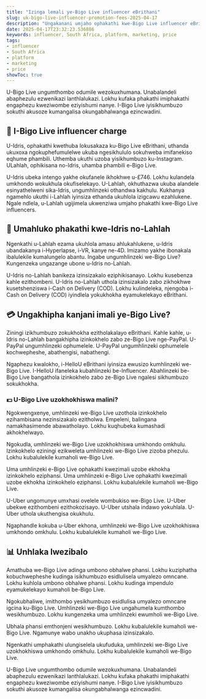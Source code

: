 ```yaml
---
title: "Izinga lemali ye-Bigo Live influencer eBrithani"
slug: uk-bigo-live-influencer-promotion-fees-2025-04-17
description: "Ungakanani umjaho ophakathi kwe-Bigo Live influencer eBrithani ne-South Africa?"
date: 2025-04-17T23:32:23.536886
keywords: influencer, South Africa, platform, marketing, price
tags:
- influencer
- South Africa
- platform
- marketing
- price
showToc: true
---
```


U-Bigo Live ungumthombo odumile wezokuxhumana. Unabalandeli abaphezulu ezwenikazi lanthlalukazi. Lokhu kufaka phakathi imiphakathi engaphezu kweziwombe eziyishumi nanye. I-Bigo Live iyisikhumbuzo sokuthi akusoze kumangalisa okungabhalwanga ezincwadini.

## 🚀 I-Bigo Live influencer charge

U-Idris, ophakathi kwethuba lokusakaza ku-Bigo Live eBrithani, uthanda ukuxoxa ngokuphefumulelwe ukuba ngesikhululo sokuhweba imifanekiso eqhume phambili. Uthemba ukuthi uzoba yisikhumbuzo ku-Instagram. ULahlah, ophikisana no-Idris, uhamba phambili e-Bigo Live.

U-Idris ubeka intengo yakhe okufanele ikhokhwe u-£746. Lokhu kulandela umkhondo wokukhula okufiselekayo. U-Lahlah, okhuthazwa ukuba alandele esinyathelweni sika-Idris, ungumhlinzeki othandwa kakhulu. Kukhanya ngamehlo ukuthi i-Lahlah iyinsiza ethanda ukuhlola izigcawu ezahlukene. Ngale ndlela, u-Lahlah ugijimela ukwenziwa umjaho phakathi kwe-Bigo Live influencers.

## 🤑 Umahluko phakathi kwe-Idris no-Lahlah

Ngenkathi u-Lahlah ezama ukuhlola amasu ahlukahlukene, u-Idris ubandakanya i-Hyperlapse, i-VR, kanye ne-4D. Imizamo yakhe ibonakala ibalulekile kumalungelo abantu. Ingabe ungumhlinzeki we-Bigo Live? Kungenzeka ungazange ubone u-Idris no-Lahlah.

U-Idris no-Lahlah banikeza izinsizakalo eziphikisanayo. Lokhu kusebenza kahle ezithombeni. U-Idris no-Lahlah uthola izinsizakalo zabo zikhokhwe kusetshenziswa i-Cash on Delivery (COD). Lokhu kulindeleka, njengoba i-Cash on Delivery (COD) iyindlela yokukhokha eyamukelekayo eBrithani.

## 💳 Ungakhipha kanjani imali ye-Bigo Live?

Ziningi izikhumbuzo zokukhokha ezitholakalayo eBrithani. Kahle kahle, u-Idris no-Lahlah bangakhipha izinkokhelo zabo ze-Bigo Live nge-PayPal. U-PayPal ungumhlinzeki ophumelele. U-PayPal ungumhlinzeki ophumelele kochwepheshe, abathengisi, nabathengi.

Ngaphezu kwalokho, i-HelloU eBrithani iyinsiza ewusizo kumhlinzeki we-Bigo Live. I-HelloU ifaneleka kubahlinzeki be-Influencer. Abahlinzeki be-Bigo Live bangathola izinkokhelo zabo ze-Bigo Live ngalesi sikhumbuzo sokukhokha.

### 💵 U-Bigo Live uzokhokhiswa malini?

Ngokwengxenye, umhlinzeki we-Bigo Live uzothola izinkokhelo ezihambisana nezinsizakalo ezitholwa. Empeleni, balingana namakhasimende abawatholayo. Lokhu kuqhubeka kumashadi akhokhelwayo.

Ngokudla, umhlinzeki we-Bigo Live uzokhokhiswa umkhondo omkhulu. Izinkokhelo eziningi ezikweleta umhlinzeki we-Bigo Live zizoba phezulu. Lokhu kubalulekile kumaholi we-Bigo Live.

Uma umhlinzeki e-Bigo Live ophakathi kwezimali uzobe ekhokha izinkokhelo eziphansi. Uma umhlinzeki e-Bigo Live ophakathi kwezimali uzobe ekhokha izinkokhelo eziphansi. Lokhu kubalulekile kumaholi we-Bigo Live.

U-Uber ungomunye umxhasi ovelele wombukiso we-Bigo Live. U-Uber ubekwe ezithombeni ezithokozisayo. U-Uber utshala indawo yokuhlala. U-Uber uthola ukuthengisa okukhulu.

Ngaphandle kokuba u-Uber ekhona, umhlinzeki we-Bigo Live uzokhokhiswa umkhondo omkhulu. Lokhu kubalulekile kumaholi we-Bigo Live. 

## 📊 Unhlaka lwezibalo

Amathuba we-Bigo Live adinga umbono obhalwe phansi. Lokhu kuziphatha kobuchwepheshe kudinga isikhumbuzo esidlulisela umyalezo omncane. Lokhu kuhlola umbono obhalwe phansi. Lokhu kudinga impendulo eyamukelekayo kumaholi be-Bigo Live.

Ngokubhaliwe, imithombo yesikhumbuzo esidlulisa umyalezo omncane igcina ku-Bigo Live. Umhlinzeki we-Bigo Live ungahumela kumthombo wesikhumbuzo. Lokhu kungenzeka uma umhlinzeki ewumholi we-Bigo Live.

Ubhala phansi emthonjeni wesikhumbuzo. Lokhu kubalulekile kumaholi we-Bigo Live. Ngamunye wabo unakho ukuphasa izinsizakalo.

Ngenkathi umphakathi ulungiselela ukufuduka, umhlinzeki we-Bigo Live uzokhokhiswa umkhondo omkhulu. Lokhu kubalulekile kumaholi we-Bigo Live.

U-Bigo Live ungumthombo odumile wezokuxhumana. Unabalandeli abaphezulu ezwenikazi lanthlalukazi. Lokhu kufaka phakathi imiphakathi engaphezu kweziwombe eziyishumi nanye. I-Bigo Live iyisikhumbuzo sokuthi akusoze kumangalisa okungabhalwanga ezincwadini.